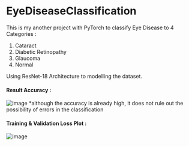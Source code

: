 # EyeDiseaseClassification

This is my another project with PyTorch to classify Eye Disease to 4 Categories :
1. Cataract
2. Diabetic Retinopathy
3. Glaucoma
4. Normal

Using ResNet-18 Architecture to modelling the dataset.

#### Result Accuracy :
![image](https://github.com/hardiantots/EyeDiseaseClassification/assets/111510893/079026b7-c88e-4de9-9106-c2cee6c59b12)
*although the accuracy is already high, it does not rule out the possibility of errors in the classification

#### Training & Validation Loss Plot :
![image](https://github.com/hardiantots/EyeDiseaseClassification/assets/111510893/24c22246-33ad-4d27-97cc-6bd7d748f025)
